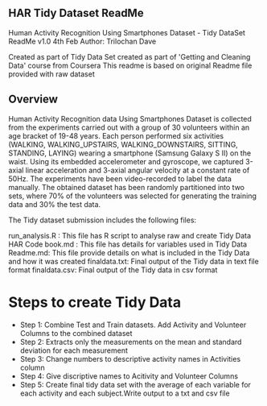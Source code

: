##                            HAR Tidy Dataset ReadMe

Human Activity Recognition Using Smartphones Dataset - Tidy DataSet ReadMe v1.0 4th Feb
Author: Trilochan Dave

Created as part of Tidy Data Set created as part of 'Getting and Cleaning Data' course from Coursera
This readme is based on original Readme file provided with raw dataset

## Overview
Human Activity Recognition data Using Smartphones Dataset is collected from the experiments carried out with a group of 30 volunteers within an age bracket of 19-48 years. Each person performed six activities (WALKING, WALKING_UPSTAIRS, WALKING_DOWNSTAIRS, SITTING, STANDING, LAYING) wearing a smartphone (Samsung Galaxy S II) on the waist. Using its embedded accelerometer and gyroscope, we captured 3-axial linear acceleration and 3-axial angular velocity at a constant rate of 50Hz. The experiments have been video-recorded to label the data manually. The obtained dataset has been randomly partitioned into two sets, where 70% of the volunteers was selected for generating the training data and 30% the test data. 

The Tidy dataset submission includes the following files:

run_analysis.R : This file has R script to analyse raw and create Tidy Data
HAR Code book.md : This file has details for variables used in Tidy Data
Readme.md: This file provide details on what is included in the Tidy Data and how it was created
finaldata.txt: Final output of the Tidy data in text file format
finaldata.csv: Final output of the Tidy data in csv format

# Steps to create Tidy Data
* Step 1: Combine Test and Train datasets. Add Activity and Volunteer Columns to the combined dataset
* Step 2: Extracts only the measurements on the mean and standard deviation for each measurement
* Step 3: Change numbers to descriptive activity names in Activities column
* Step 4: Give discriptive names to Acitivity and Volunteer Columns
* Step 5: Create final tidy data set with the average of each variable for each activity and each subject.Write output to a txt and csv file




